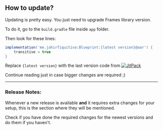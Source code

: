## How to update?

Updating is pretty easy. You just need to upgrade Frames library version.

To do it, go to the `build.gradle` file inside `app` folder.

Then look for these lines:
```gradle
implementation('me.jahirfiquitiva:Blueprint:{latest version}@aar') {
    transitive = true
}
```

Replace `{latest version}` with the last version code from [![JitPack](https://jitpack.io/v/jahirfiquitiva/Blueprint.svg)](https://jitpack.io/#jahirfiquitiva/Blueprint)

Continue reading just in case bigger changes are required ;)


------

### Release Notes:
Whenever a new release is available **and** it requires extra changes for your setup, this is the section where they will be mentioned.

Check if you have done the required changes for the newest versions and do them if you haven't.
